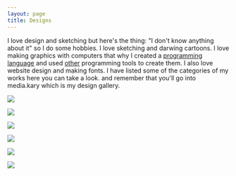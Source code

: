 ```yaml
---
layout: page
title: Designs
---
```


I love design and sketching but here's the thing: "I don't know anything about it" so I do some hobbies. I love sketching and darwing cartoons. I love making graphics with computers that why I created a [programming language](http://web.arendelle.org) and used [other](http://processing.prg) programming tools to create them. I also love website design and making fonts. I have listed some of the categories of my works here you can take a look. and remember that you'll go into media.kary which is my design gallery.<br>

[![](https://raw.githubusercontent.com/pmkary/pmkary.github.io/master/Graphics/Designs/ArendelleSketchs.png)](http://kary.us/arendelle)


[![](https://raw.githubusercontent.com/pmkary/pmkary.github.io/master/Graphics/Designs/AdobeIdeaSketchs.png)](http://media.kary.us/adobeidea)

[![](https://raw.githubusercontent.com/pmkary/pmkary.github.io/master/Graphics/Designs/WebDesign.png)](http://media.kary.us/webdesign)

[![](https://raw.githubusercontent.com/pmkary/pmkary.github.io/master/Graphics/Designs/Sketchs.png)](http://media.kary.us/sketchs)

[![](https://raw.githubusercontent.com/pmkary/pmkary.github.io/master/Graphics/Designs/TouchDevelop.png)](http://media.kary.us/touchdevelop)

[![](https://raw.githubusercontent.com/pmkary/pmkary.github.io/master/Graphics/Designs/Typefaces.png)](http://media.kary.us/typeface)